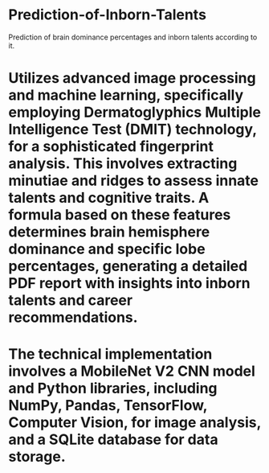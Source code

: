 # Prediction-of-Inborn-Talents
Prediction of brain dominance percentages and inborn talents according to it.

# Utilizes advanced image processing and machine learning, specifically employing Dermatoglyphics Multiple Intelligence Test (DMIT) technology, for a sophisticated fingerprint analysis. This involves extracting minutiae and ridges to assess innate talents and cognitive traits. A formula based on these features determines brain hemisphere dominance and specific lobe percentages, generating a detailed PDF report with insights into inborn talents and career recommendations. 

# The technical implementation involves a MobileNet V2 CNN model and Python libraries, including NumPy, Pandas, TensorFlow, Computer Vision, for image analysis, and a SQLite database for data storage.
